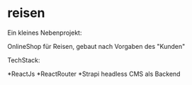 # reisen

Ein kleines Nebenprojekt:

OnlineShop für Reisen, gebaut nach Vorgaben des "Kunden"

TechStack:

  *ReactJs
  *ReactRouter
  *Strapi headless CMS als Backend

